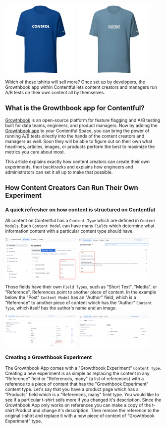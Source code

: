 <div style="display: flex; align-items: center; margin-bottom: 10px;">
  <img src="./assets/control-blue-tshirt.webp" alt="Control Tshirt Image" style="width: 45%; margin-right: 10px;">
  <img src="./assets/variant-steel-tshirt.webp" alt="Variant Tshirt Image" style="width: 45%;">
</div>

Which of these tshirts will sell more? Once set up by developers, the Growthbook app within Contentful lets content creators and managers run A/B tests on their own content all by themselves.

## What is the Growthbook app for Contentful?

[Growthbook](https://growthbook.io) is an open-source platform for feature flagging and A/B testing built for data teams, engineers, and product managers. Now by adding the [Growthbook app](https://app.contentful.com/deeplink?link=apps&id=growthbook) to your Contentful Space, you can bring the power of running A/B tests directly into the hands of the content creators and managers as well. Soon they will be able to figure out on their own what headlines, articles, images, or products perform the best to maximize the metrics you care about most.

This article explains exactly how content creators can create their own experiments, then backtracks and explains how engineers and administrators can set it all up to make that possible.

## How Content Creators Can Run Their Own Experiment

### A quick refresher on how content is structured on Contentful

All content on Contentful has a `Content Type` which are defined in `Content Models`. Each `Content Model` can have many `Fields` which determine what information content with a particular content type should have.

<div style="display: flex; align-items: center; margin-bottom: 10px;">
  <img src="./assets/content-types4.png" alt="Content Types Image" style="width: 45%; margin-right: 10px;">
  <img src="./assets/content-models2.png" alt="Content Models Image" style="width: 45%;">
</div>

Those fields have their own `Field Types`, such as "Short Text", "Media", or "Reference". References point to another piece of content. In the example below the "Post" `Content Model` has an "Author" field, which is a "Reference" to another piece of content which has the "Author" `Content Type`, which itself has the author's name and an image.

<div style="display: flex; align-items: center; margin-bottom: 10px;">
  <img src="./assets/reference-field-type.png" alt="Image of a Content Model With A Field That is a Reference Field Type" style="width: 45%; margin-right: 10px;">
  <img src="./assets/author.png" alt="Author Content Models Image" style="width: 45%;">
</div>

### Creating a Growthbook Experiment

The Growthbook App comes with a "Growthbook Experiment" `Content Type`. Creating a new experiment is as simple as replacing the content in any "Reference" field or "References, many" (a list of references) with a reference to a piece of content that has the "Growthbook Experiment" content type. Let's say that you have a product page which has a "Products" field which is a "References, many" field type. You would like to see if a particular t-shirt sells more if you changed it's description. Since the Growthbook App only works on references you can make a copy of the t-shirt Product and change it's description. Then remove the reference to the original t-shirt and replace it with a new piece of content of "Growthbook Experiment" type.
